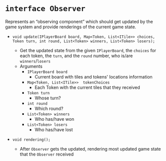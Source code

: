 # `interface Observer`

Represents an “observing component” which should get updated by the game system and provide renderings of the current game state.

- `void update(IPlayerBoard board, Map<Token, List<ITile>> choices, Token turn, int round, List<Token> winners, List<Token> losers);`
    - Get the updated state from the given `IPlayerBoard`, the `choices` for each token, the `turn`, and the `round` number, who is/are `winners`/`losers`
	- Arguments
		- `IPlayerBoard board`
		    - Current board with tiles and tokens' locations information
	    - `Map<Token, List<ITile>>  tokenChoices`
	        - Each Token with the current tiles that they received
	   - `Token turn`
	        - Whose turn?
	   - `int round`
	        - Which round?
	   - `List<Token> winners`
	        - Who has/have won
	   - `List<Token> losers`
	        - Who has/have lost

- `void rendering();`
    - After `Observer` gets the updated, rendering most updated game state that the `Observer` received
